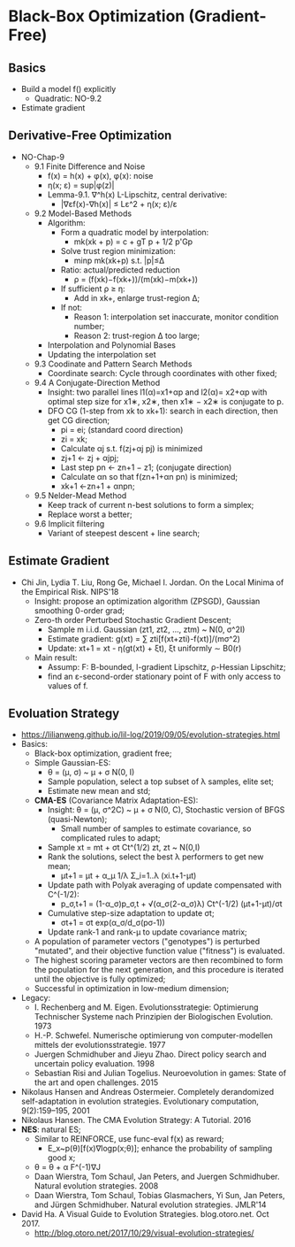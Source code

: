 # Black-Box Optimization (Gradient-Free)

## Basics
- Build a model f() explicitly
	- Quadratic: NO-9.2
- Estimate gradient

## Derivative-Free Optimization
- NO-Chap-9
	- 9.1 Finite Difference and Noise
		- f(x) = h(x) + φ(x), φ(x): noise
		- η(x; ε) = sup|φ(z)|
		- Lemma-9.1. ∇^h(x) L-Lipschitz, central derivative:
			- |∇εf(x)-∇h(x)| ≤ Lε^2 + η(x; ε)/ε
	- 9.2 Model-Based Methods
		- Algorithm:
			- Form a quadratic model by interpolation:
				- mk(xk + p) = c + gT p + 1/2 p'Gp
			- Solve trust region minimization:
				- minp mk(xk+p) s.t. |p|≤Δ
			- Ratio: actual/predicted reduction
				- ρ = (f(xk)−f(xk+))/(m(xk)−m(xk+))
			- If sufficient ρ ≥ η:
				- Add in xk+, enlarge trust-region Δ;
			- If not:
				- Reason 1: interpolation set inaccurate, monitor condition number;
				- Reason 2: trust-region Δ too large;
		- Interpolation and Polynomial Bases
		- Updating the interpolation set
	- 9.3 Coodinate and Pattern Search Methods
		- Coordinate search: Cycle through coordinates with other fixed;
	- 9.4 A Conjugate-Direction Method
		- Insight: two parallel lines l1(α)=x1+αp and l2(α)= x2+αp with optimal step size for x1∗, x2∗, then x1∗ − x2∗ is conjugate to p.
		- DFO CG (1-step from xk to xk+1): search in each direction, then get CG direction;
			- pi = ei; (standard coord direction)
			- zi = xk;
			- Calculate αj s.t. f(zj+αj pj) is minimized
			- zj+1 ← zj + αjpj;
			- Last step pn ← zn+1 − z1; (conjugate direction)
			- Calculate αn so that f(zn+1+αn pn) is minimized;
			- xk+1 ←zn+1 + αnpn;
	- 9.5 Nelder-Mead Method
		- Keep track of current n-best solutions to form a simplex;
		- Replace worst a better;
	- 9.6 Implicit filtering
		- Variant of steepest descent + line search;

## Estimate Gradient
- Chi Jin, Lydia T. Liu, Rong Ge, Michael I. Jordan. On the Local Minima of the Empirical Risk. NIPS'18
	- Insight: propose an optimization algorithm (ZPSGD), Gaussian smoothing 0-order grad;
	- Zero-th order Perturbed Stochastic Gradient Descent;
		- Sample m i.i.d. Gaussian (zt1, zt2, ..., ztm) ~ N(0, σ^2I)
		- Estimate gradient: g(xt) = ∑ zti[f(xt+zti)-f(xt)]/(mσ^2)
		- Update: xt+1 = xt - η(gt(xt) + ξt), ξt uniformly ∼ B0(r)
	- Main result:
		- Assump: F: B-bounded, l-gradient Lipschitz, ρ-Hessian Lipschitz;
		- find an ε-second-order stationary point of F with only access to values of f.

## Evoluation Strategy
- https://lilianweng.github.io/lil-log/2019/09/05/evolution-strategies.html
- Basics:
	- Black-box optimization, gradient free;
	- Simple Gaussian-ES:
		- θ = (μ, σ) ~ μ + σ N(0, I)
		- Sample population, select a top subset of λ samples, elite set;
		- Estimate new mean and std;
	- **CMA-ES** (Covariance Matrix Adaptation-ES): 
		- Insight: θ = (μ, σ^2C) ~ μ + σ N(0, C), Stochastic version of BFGS (quasi-Newton);
			- Small number of samples to estimate covariance, so complicated rules to adapt;
		- Sample xt = mt + σt Ct^(1/2) zt, zt ~ N(0,I)
		- Rank the solutions, select the best λ performers to get new mean;
			- μt+1 = μt + α_μ 1/λ Σ_i=1..λ (xi.t+1-μt)
		- Update path with Polyak averaging of update compensated with C^(-1/2):
			- p_σ,t+1 = (1-α_σ)p_σ,t + √(α_σ(2-α_σ)λ) Ct^(-1/2) (μt+1-μt)/σt
		- Cumulative step-size adaptation to update σt;
			- σt+1 = σt exp(α_σ/d_σ(pσ-1))
		- Update rank-1 and rank-μ to update covariance matrix;
	- A population of parameter vectors ("genotypes") is perturbed "mutated", and their objective function value ("fitness") is evaluated.
	- The highest scoring parameter vectors are then recombined to form the population for the next generation, and this procedure is iterated until the objective is fully optimized;
	- Successful in optimization in low-medium dimension;
- Legacy:
	- I. Rechenberg and M. Eigen. Evolutionsstrategie: Optimierung Technischer Systeme nach Prinzipien der Biologischen Evolution. 1973
	- H.-P. Schwefel. Numerische optimierung von computer-modellen mittels der evolutionsstrategie. 1977
	- Juergen Schmidhuber and Jieyu Zhao. Direct policy search and uncertain policy evaluation. 1998
	- Sebastian Risi and Julian Togelius. Neuroevolution in games: State of the art and open challenges. 2015
- Nikolaus Hansen and Andreas Ostermeier. Completely derandomized self-adaptation in evolution strategies. Evolutionary computation, 9(2):159–195, 2001
- Nikolaus Hansen. The CMA Evolution Strategy: A Tutorial. 2016
- **NES**: natural ES;
	- Similar to REINFORCE, use func-eval f(x) as reward;
		- E_x\~p(θ)[f(x)∇logp(x;θ)]; enhance the probability of sampling good x;
	- θ = θ + α F^(-1)∇J
	- Daan Wierstra, Tom Schaul, Jan Peters, and Juergen Schmidhuber. Natural evolution strategies. 2008
	- Daan Wierstra, Tom Schaul, Tobias Glasmachers, Yi Sun, Jan Peters, and Jürgen Schmidhuber. Natural evolution strategies. JMLR'14
- David Ha. A Visual Guide to Evolution Strategies. blog.otoro.net. Oct 2017.
	- http://blog.otoro.net/2017/10/29/visual-evolution-strategies/
